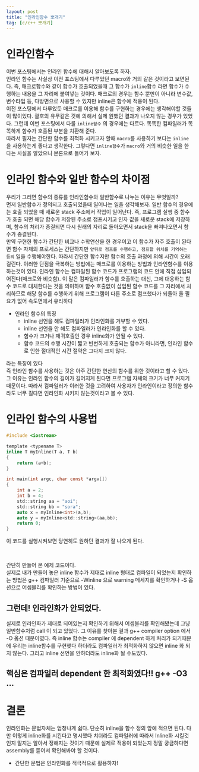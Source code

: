 ```yaml
---
layout: post
title: "인라인함수 뽀개기"
tag: [c/c++ 뽀개기]
---
```


# 인라인함수

이번 포스팅에서는 인라인 함수에 대해서 알아보도록 하자.<br/>
인라인 함수는 사실상 이전 포스팅에서 다루었던 macro와 거의 같은 것이라고 보면된다. 즉, 매크로함수와 같이 함수가 호출되었을때 그 함수가 `inline`함수 라면
함수가 수행하는 내용을 그 자리에 붙여넣는 것이다. 매크로의 경우는 함수 뿐만이 아니라 변수값, 변수타입 등, 다방면으로 사용할 수 있지만 inline은 함수에 적용이 된다.
<br/>
이전 포스팅에서 다루었듯 매크로를 이용해 함수를 구현하는 경우에는 생각해야할 것들이 많이있다. 괄호의 유무같은 것에 의해서 실제 원했던 결과가 나오지 않는 경우가 있었다.
그런데 이번 포스팅에서 다룰 `inline함수` 의 경우에는 다르다. 똑똑한 컴파일러가 똑똑하게 함수가 호출된 부분을 치환해 준다. <br/>
따라서 필자는 간단한 함수를 최적화 시키고자 할때 `macro`를 사용하기 보다는 `inline`을 사용하는게 좋다고 생각한다. 그렇다면 `inline함수`가 `macro`와 거의 비슷한 일을 한다는 사실을 알았으니 본론으로 들어가 보자.

# 인라인 함수와 일반 함수의 차이점
우리가 그러면 함수의 종류를 인라인함수와 일반함수로 나누는 이유는 무엇일까?
<br/> 먼저 일반함수가 정의되고 호출되었을때 일어나는 일을 생각해보자. 일반 함수의 경우에는 호출 되었을 때 새로운 stack 주소에서 작업이 일어난다. 즉, 프로그램 실행 중 함수가 호출 되면 해당 함수가 저장된 주소로 점프시키고 인자 값을 새로운 stack에 저장하며, 함수의 처리가 종결되면 다시 원래의 자리로 돌아오면서 stack을 빠져나오면서 함수가 종결된다. <br/>
만약 구현한 함수가 간단한 비교나 수학연산을 한 경우이고 이 함수가 자주 호출이 된다면 함수 자체의 프로세스는 간단하지만 `앞뒤로 점프를 수행하고, 점프할 위치를 기억하는 등의` 일을 수행해야한다. 따라서 간단한 함수지만 함수의 호출 과정에 의해 시간이 오래 걸린다.
이러한 단점을 극복하는 방법에는 매크로를 이용하는 방법과 인라인함수를 이용하는것이 있다.
인라인 함수는 컴파일된 함수 코드가 프로그램의 코드 안에 직접 삽입되어진다(매크로와 비슷함). 이 말은 컴파일러가 함수를 호출하는 대신, 그에 대응하는 함수 코드로 대체한다는 것을 의미하며 함수 호출없이 삽입된 함수 코드를 그 자리에서 처리하므로 해당 함수를 수행하기 위해 프로그램이 다른 주소로 점프했다가 되돌아 올 필요가 없어 속도면에서 유리하다

* 인라인 함수의 특징
    - inline 선언을 해도 컴파일러가 인라인화를 거부할 수 있다.
    - inline 선언을 안 해도 컴파일러가 인라인화를 할 수 있다.
    - 함수가 크거나 재귀호출인 경우 inline화가 안될 수 있다.
    - 함수 코드의 수행 시간이 짧고 빈번하게 호출되는 함수가 아니라면, 인라인 함수로 인한 절대적인 시간 절약은 그다지 크지 않다.
    
라는 특징이 있다
<br/>
즉 인라인 함수를 사용하는 것은 아주 간단한 연산의 함수를 위한 것이라고 할 수 있다. 그 이유는 인라인 함수의 길이가 길어지게 된다면 프로그램 자체의 크기가 너무 커지기 때문이다. 따라서 컴파일러가 이러한 것을 고려하여 사용자가 인라인이라고 정의한 함수라도 너무 길다면 인라인화 시키지 않는것이라고 볼 수 있다.

# 인라인 함수의 사용법
```c
#include <iostream>

template <typename T>
inline T myInline(T a, T b)
{
    return (a+b);
}

int main(int argc, char const *argv[])
{
    int a = 2;
    int b = 4;
    std::string aa = "aoi";
    std::string bb = "sora";
    auto x = myInline<int>(a,b);
    auto y = myInline<std::string>(aa,bb);
    return 0;
}
```
이 코드를 실행시켜보면 당연히도 원하던 결과가 잘 나오게 된다.

<br/>


간단히 만들어 본 예제 코드이다.
<br/>
실제로 내가 만들어 놓은 inline 함수가 제대로 inline 형태로 컴파일이 되었는지 확인하는 방법은 g++ 컴파일러 기준으로 -Winline 으로 warning 메세지를 확인하거나 -S 옵션으로 어셈블리를 확인하는 방법이 있다.

## 그런데! 인라인화가 안되었다.

실제로 인라인화가 제대로 되어있는지 확인하기 위해서 어셈블리를 확인해봤는데 그냥 일반함수처럼 call 이 되고 있었다. 그 이유를 찾아본 결과 g++ compiler option 에서 -O 옵션 때문이였다. 즉 inline 함수는 compiler 에 dependent 하게 처리가 되기때문에 우리는 inline함수를 구현햇다 하더라도 컴파일러가 최적화하지 않으면 inline 화 되지 않는다. 
그리고 inline 선언을 안하더라도 inline화 될 수도있다.
## 핵심은 컴파일러 dependent 한 최적화였다!! g++ -O3 ...

# 결론
인라인화는 문법자체는 엄청나게 쉽다. 단순히 inline을 함수 정의 앞에 적으면 된다. 다만 이렇게 inline화를 시킨다고 명시했다 치더라도 
컴파일러에 따라서 Inline화 시킬것인지 말지는 알아서 정해지는 것이기 때문에 실제로 적용이 되었는지 정말 궁금하다면 assembly를 뜯어서 확인해봐야 할 것이다.

* 간단한 문법은 인라인화를 적극적으로 활용하자!